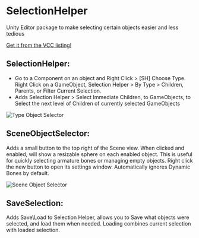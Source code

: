 # SelectionHelper
Unity Editor package to make selecting certain objects easier and less tedious

<a href="https://www.nazarick.tomb/tools/">Get it from the VCC listing!</a>

SelectionHelper:
----------------
- Go to a Component on an object and Right Click > [SH] Choose Type. Right Click on a GameObject, Selection Helper > By Type > Children, Parents, or Filter Current Selection.
- Adds Selection Helper > Select Immediate Children, to GameObjects, to Select the next level of Children of currently selected GameObjects

![Type Object Selector](https://raw.githubusercontent.com/NinesLastGoal/AlbedosToolkit/main/com.albedoscripts.selectionhelper/media~/TOS.gif)

SceneObjectSelector:
--------------------
Adds a small button to the top right of the Scene view. When clicked and enabled, will show a resizable sphere on each enabled object. This is useful for quickly selecting armature bones or managing empty objects.
Right click the new button to open its settings window. Automatically ignores Dynamic Bones by default.

![Scene Object Selector](https://raw.githubusercontent.com/NinesLastGoal/AlbedosToolkit/main/com.albedoscripts.selectionhelper/media~/SOS.gif)

SaveSelection:
--------------
Adds Save\Load to Selection Helper, allows you to Save what objects were selected, and load them when needed. Loading combines current selection with loaded selection.
